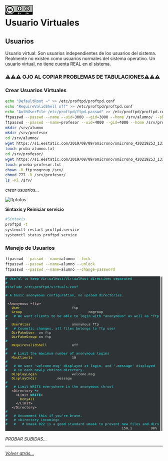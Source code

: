 <img src="../../imagenes/MI-LICENCIA88x31.png" style="float: left; margin-right: 10px;" />

# Usuario Virtuales

## Usuarios

Usuario virtual: Son usuarios independientes de los usuarios del sistema. Realmente no existen como usuarios normales del sistema operativo.
Un usuario virtual, no tiene cuenta REAL en el sistema.

### ⚠️⚠️⚠️ OJO AL COPIAR PROBLEMAS DE TABULACIONES⚠️⚠️⚠️

### Crear Usuarios Virtuales

```bash
echo "DefaultRoot ~" >> /etc/proftpd/proftpd.conf
echo "RequireValidShell off" >> /etc/proftpd/proftpd.conf
echo "AuthUserFile /etc/proftpd/ftpd.passwd" >> /etc/proftpd/proftpd.conf
ftpasswd --passwd --name --uid=3000 --gid=3000 --home /srv/alumno/ --shell=/bin/bash/false
ftpasswd --passwd --name=profesor --uid=4000 --gid=4000 --home /srv/profesor/ --shell=/bin/bash/false
mkdir /srv/alumno
mkdir /srv/profesor
cd /srv/alumno/
wget https://s1.eestatic.com/2019/08/09/omicrono/omicrono_420219253_131917138_1024x576.jpg
touch pruba-alumno.txt
cd /srv/profesor/
wget https://s1.eestatic.com/2019/08/09/omicrono/omicrono_420219253_131917138_1024x576.jpg
touch prueba-profesor.txt
chown -R ftp:nogroup /srv/
chmod 777 -R /srv/profesor/
ls -Rl /srv/ 
```

*crear usuarios...*

![ftpfotos](../../imagenes/crearUsuarios.png)


**Sintaxis y Reiniciar servicio**

```bash
#Sintaxis
proftpd -t
systemctl restart proftpd.service
systemctl status proftpd.service
```

### Manejo de Usuarios
```bash
ftpasswd --passwd --name=alumno --lock
ftpasswd --passwd --name=alumno --unlock
ftpasswd --passwd --name=alumno --change-password
```

![ftpfotos](../../imagenes/activarAnonymous.png)

*PROBAR SUBIDAS...*

_________________________________________________
*[Volver atrás...](../../README.md)*
